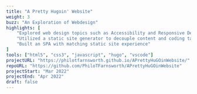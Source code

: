 ```yaml
---
title: "A Pretty Hugoin' Website"
weight: 3
buzz: "An Exploration of Webdesign"
highlights: [
    "Explored web design topics such as Accessibility and Responsive Design",
    "Utilized a static site generator to decouple content and coding tasks",
    "Built an SPA with matching static site experience"
]
tools: ["html5", "css3", "javascript", "hugo", "vscode"]
projectURL: "https://philotfarnsworth.github.io/APrettyHuGOinWebsite/"
repoURL: "https://github.com/PhiloTFarnsworth/APrettyHuGOinWebsite"
projectStart: "Mar 2022"
projectEnd: "Apr 2022"
draft: false
---
```


